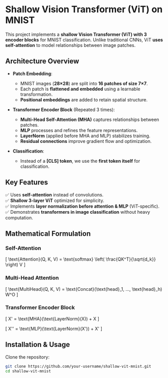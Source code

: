 # **Shallow Vision Transformer (ViT) on MNIST**  

This project implements a **shallow Vision Transformer (ViT) with 3 encoder blocks** for MNIST classification. Unlike traditional CNNs, ViT **uses self-attention** to model relationships between image patches.  

## **Architecture Overview**  

- **Patch Embedding**:  
  - MNIST images (**28×28**) are split into **16 patches of size 7×7**.  
  - Each patch is **flattened and embedded** using a learnable transformation.  
  - **Positional embeddings** are added to retain spatial structure.  

- **Transformer Encoder Block** (Repeated 3 times):  
  - **Multi-Head Self-Attention (MHA)** captures relationships between patches.  
  - **MLP** processes and refines the feature representations.  
  - **LayerNorm** (applied before MHA and MLP) stabilizes training.  
  - **Residual connections** improve gradient flow and optimization.  

- **Classification**:  
  - Instead of a **[CLS] token**, we use the **first token itself** for classification.  

## **Key Features**  

✅ Uses **self-attention** instead of convolutions.  
✅ **Shallow 3-layer ViT** optimized for simplicity.  
✅ Implements **layer normalization before attention & MLP** (ViT-specific).  
✅ Demonstrates **transformers in image classification** without heavy computation.  

## **Mathematical Formulation**  

### **Self-Attention**  

\[
\text{Attention}(Q, K, V) = \text{softmax} \left( \frac{QK^T}{\sqrt{d_k}} \right) V
\]

### **Multi-Head Attention**  

\[
\text{MultiHead}(Q, K, V) = \text{Concat}(\text{head}_1, ..., \text{head}_h) W^O
\]

### **Transformer Encoder Block**  

\[
X' = \text{MHA}(\text{LayerNorm}(X)) + X
\]

\[
X'' = \text{MLP}(\text{LayerNorm}(X')) + X'
\]

## **Installation & Usage**  

Clone the repository:  
```bash
git clone https://github.com/your-username/shallow-vit-mnist.git
cd shallow-vit-mnist
